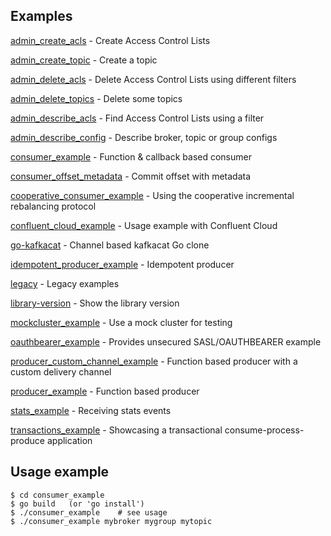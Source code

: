 
Examples
--------

  [admin_create_acls](admin_create_acls) - Create Access Control Lists
  
  [admin_create_topic](admin_create_topic) - Create a topic

  [admin_delete_acls](admin_delete_acls) - Delete Access Control Lists using different filters
  
  [admin_delete_topics](admin_delete_topics) - Delete some topics
  
  [admin_describe_acls](admin_describe_acls) - Find Access Control Lists using a filter
  
  [admin_describe_config](admin_describe_config) - Describe broker, topic or group configs
  
  [consumer_example](consumer_example) - Function & callback based consumer
  
  [consumer_offset_metadata](consumer_offset_metadata) - Commit offset with metadata
  
  [cooperative_consumer_example](cooperative_consumer_example) - Using the cooperative incremental rebalancing protocol

  [confluent_cloud_example](confluent_cloud_example) - Usage example with Confluent Cloud

  [go-kafkacat](go-kafkacat) - Channel based kafkacat Go clone

  [idempotent_producer_example](idempotent_producer_example) - Idempotent producer
  
  [legacy](legacy) - Legacy examples
  
  [library-version](library-version) - Show the library version

  [mockcluster_example](mockcluster_example) - Use a mock cluster for testing

  [oauthbearer_example](oauthbearer_example) - Provides unsecured SASL/OAUTHBEARER example

  [producer_custom_channel_example](producer_custom_channel_example) - Function based producer with a custom delivery channel

  [producer_example](producer_example) - Function based producer
  
  [stats_example](stats_example) - Receiving stats events

  [transactions_example](transactions_example) - Showcasing a transactional consume-process-produce application

Usage example
-------------

    $ cd consumer_example
    $ go build   (or 'go install')
    $ ./consumer_example    # see usage
    $ ./consumer_example mybroker mygroup mytopic


